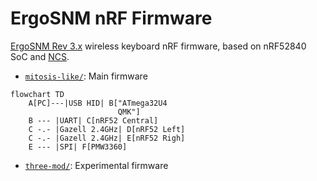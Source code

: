 # ErgoSNM nRF Firmware

[ErgoSNM Rev 3.x](https://github.com/siderakb/ergo-snm-keyboard)  wireless keyboard nRF firmware, based on nRF52840 SoC and [NCS](https://www.nordicsemi.com/Products/Development-software/nrf-connect-sdk).

- [`mitosis-like/`](/mitosis-like/): Main firmware


```mermaid
flowchart TD
    A[PC]---|USB HID| B["ATmega32U4
                        QMK"]
    B --- |UART| C[nRF52 Central]
    C -.- |Gazell 2.4GHz| D[nRF52 Left]
    C -.- |Gazell 2.4GHz| E[nRF52 Righ]
    E --- |SPI| F[PMW3360]
```

- [`three-mod/`](/three-mod/): Experimental firmware
